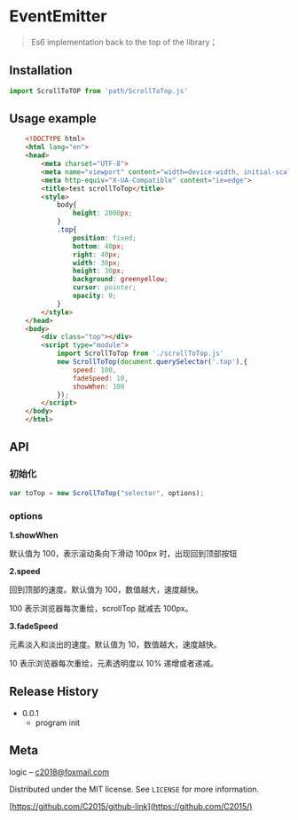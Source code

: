 # EventEmitter

> Es6 implementation back to the top of the library；

## Installation

```javascript
import ScrollToTOP from 'path/ScrollToTop.js'
```

## Usage example

```html
    <!DOCTYPE html>
    <html lang="en">
    <head>
        <meta charset="UTF-8">
        <meta name="viewport" content="width=device-width, initial-scale=1.0">
        <meta http-equiv="X-UA-Compatible" content="ie=edge">
        <title>test scrollToTop</title>
        <style>
            body{
                height: 2000px;
            }
            .top{
                position: fixed;
                bottom: 40px;
                right: 40px;
                width: 30px;
                height: 30px;
                background: greenyellow;
                cursor: pointer;
                opacity: 0;
            }
        </style>
    </head>
    <body>
        <div class="top"></div>
        <script type="module">
            import ScrollToTop from './scrollToTop.js'
            new ScrollToTop(document.querySelector('.top'),{
                speed: 100,
                fadeSpeed: 10,
                showWhen: 100
            });
        </script>
    </body>
    </html>
```

## API

### 初始化

```javascript
var toTop = new ScrollToTop("selector", options);
```

### options

**1.showWhen**

默认值为 100，表示滚动条向下滑动 100px 时，出现回到顶部按钮

**2.speed**

回到顶部的速度。默认值为 100，数值越大，速度越快。

100 表示浏览器每次重绘，scrollTop 就减去 100px。

**3.fadeSpeed**

元素淡入和淡出的速度。默认值为 10，数值越大，速度越快。

10 表示浏览器每次重绘，元素透明度以 10% 递增或者递减。

## Release History

* 0.0.1
  *  program init

## Meta

logic – c2018@foxmail.com

Distributed under the MIT license. See ``LICENSE`` for more information.

[https://github.com/C2015/github-link](https://github.com/C2015/)

